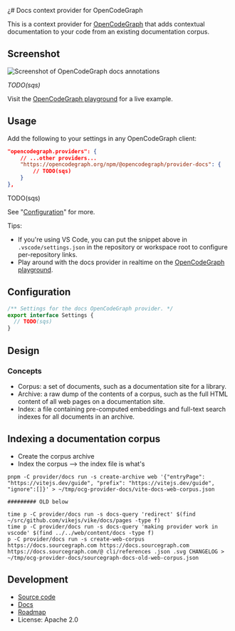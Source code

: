 ¿# Docs context provider for OpenCodeGraph

This is a context provider for [OpenCodeGraph](https://opencodegraph.org) that adds contextual documentation to your code from an existing documentation corpus.

## Screenshot

![Screenshot of OpenCodeGraph docs annotations](<TODO(sqs)>)

_TODO(sqs)_

Visit the [OpenCodeGraph playground](https://opencodegraph.org/playground) for a live example.

## Usage

Add the following to your settings in any OpenCodeGraph client:

```json
"opencodegraph.providers": {
    // ...other providers...
    "https://opencodegraph.org/npm/@opencodegraph/provider-docs": {
        // TODO(sqs)
    }
},
```

TODO(sqs)

See "[Configuration](#configuration)" for more.

Tips:

- If you're using VS Code, you can put the snippet above in `.vscode/settings.json` in the repository or workspace root to configure per-repository links.
- Play around with the docs provider in realtime on the [OpenCodeGraph playground](https://opencodegraph.org/playground).

## Configuration

<!-- Keep in sync with index.ts -->

```typescript
/** Settings for the docs OpenCodeGraph provider. */
export interface Settings {
  // TODO(sqs)
}
```

## Design

### Concepts

- Corpus: a set of documents, such as a documentation site for a library.
- Archive: a raw dump of the contents of a corpus, such as the full HTML content of all web pages on a documentation site.
- Index: a file containing pre-computed embeddings and full-text search indexes for all documents in an archive.

## Indexing a documentation corpus

- Create the corpus archive
- Index the corpus --> the index file is what's

```
pnpm -C provider/docs run -s create-archive web '{"entryPage": "https://vitejs.dev/guide", "prefix": "https://vitejs.dev/guide", "ignore":[]}' > ~/tmp/ocg-provider-docs/vite-docs-web-corpus.json

######### OLD below

time p -C provider/docs run -s docs-query 'redirect' $(find ~/src/github.com/vikejs/vike/docs/pages -type f)
time p -C provider/docs run -s docs-query 'making provider work in vscode' $(find ../../web/content/docs -type f)
p -C provider/docs run -s create-web-corpus https://docs.sourcegraph.com https://docs.sourcegraph.com https://docs.sourcegraph.com/@ cli/references .json .svg CHANGELOG > ~/tmp/ocg-provider-docs/sourcegraph-docs-old-web-corpus.json
```

## Development

- [Source code](https://sourcegraph.com/github.com/sourcegraph/opencodegraph/-/tree/provider/docs)
- [Docs](https://opencodegraph.org/docs/providers/docs)
- [Roadmap](https://github.com/sourcegraph/opencodegraph/issues/11)
- License: Apache 2.0
